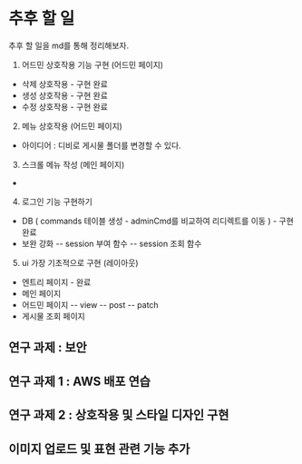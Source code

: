 # 추후 할 일

추후 할 일을 md를 통해 정리해보자.

1. 어드민 상호작용 기능 구현 (어드민 페이지)

- 삭제 상호작용 - 구현 완료
- 생성 상호작용 - 구현 완료
- 수정 상호작용 - 구현 완료

2. 메뉴 상호작용 (어드민 페이지)

- 아이디어 : 디비로 게시물 폴더를 변경할 수 있다.

3. 스크롤 메뉴 작성 (메인 페이지)

-

4. 로그인 기능 구현하기

- DB ( commands 테이블 생성 - adminCmd를 비교하여 리디렉트를 이동 ) - 구현 완료
- 보완 강화
  -- session 부여 함수
  -- session 조회 함수

5. ui 가장 기초적으로 구현 (레이아웃)

- 엔트리 페이지 - 완료
- 메인 페이지
- 어드민 페이지
  -- view
  -- post
  -- patch
- 게시물 조회 페이지

## 연구 과제 : 보안

## 연구 과제 1 : AWS 배포 연습

## 연구 과제 2 : 상호작용 및 스타일 디자인 구현

## 이미지 업로드 및 표현 관련 기능 추가
